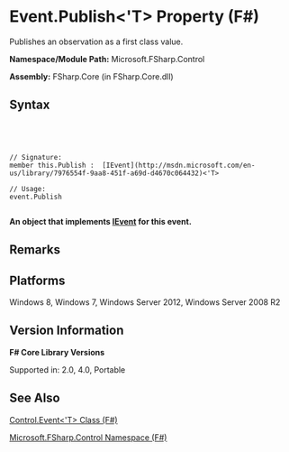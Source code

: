 # Event.Publish<'T> Property (F#)

Publishes an observation as a first class value.

**Namespace/Module Path:** Microsoft.FSharp.Control

**Assembly:** FSharp.Core (in FSharp.Core.dll)


## Syntax



```




// Signature:
member this.Publish :  [IEvent](http://msdn.microsoft.com/en-us/library/7976554f-9aa8-451f-a69d-d4670c064432)<'T>

// Usage:
event.Publish


```




**An object that implements [IEvent](http://msdn.microsoft.com/en-us/library/7976554f-9aa8-451f-a69d-d4670c064432) for this event.**
## Remarks

## Platforms
Windows 8, Windows 7, Windows Server 2012, Windows Server 2008 R2


## Version Information
**F# Core Library Versions**

Supported in: 2.0, 4.0, Portable




## See Also
[Control.Event&#60;'T&#62; Class &#40;F&#35;&#41;](Control.Event%5B%27T%5D-Class-%5BFSharp%5D.md)

[Microsoft.FSharp.Control Namespace &#40;F&#35;&#41;](Microsoft.FSharp.Control-Namespace-%5BFSharp%5D.md)

